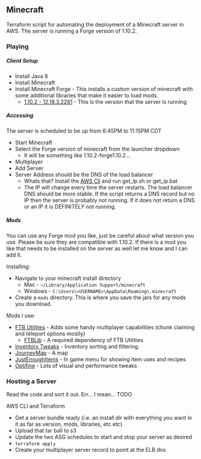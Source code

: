 ## Minecraft

Terraform script for automating the deployment of a Minecraft server in AWS. The server is running a Forge version of 1.10.2.

### Playing

##### Client Setup

* Install Java 8
* Install Minecraft
* Install Minecraft Forge - This installs a custom version of minecraft with some additional libraries that make it easier to load mods.
    * [1.10.2 - 12.18.3.2281](http://files.minecraftforge.net/maven/net/minecraftforge/forge/1.10.2-12.18.3.2281/forge-1.10.2-12.18.3.2281-installer.jar) - This is the version that the server is running

##### Accessing

The server is scheduled to be up from 6:45PM to 11:15PM CDT

* Start Minecraft
* Select the Forge version of minecraft from the launcher dropdown
    * It will be something like 1.10.2-forge1.10.2...
* Multiplayer
* Add Server
* Server Address should be the DNS of the load balancer
    * Whats that? Install the [AWS Cli](https://aws.amazon.com/cli/) and run get_ip.sh or get_ip.bat
    * The IP will change every time the server restarts. The load balancer DNS should be more stable. If the script returns a DNS record but no IP then the server is probably not running. If it does not return a DNS or an IP it is DEFINITELY not running.

##### Mods

You can use any Forge mod you like, just be careful about what version you use. Please be sure they are compatible with 1.10.2. If there is a mod you like that needs to be installed on the server as well let me know and I can add it.

Installing:

* Navigate to your minecraft install directory
    * Mac - `~/Library/Application Support/minecraft`
    * Windows - `C:\Users\<USERNAME>\AppData\Roaming\.minecraft`
* Create a `mods` directory. This is where you save the jars for any mods you download.

Mods I use:

* [FTB Utilities](https://mods.curse.com/mc-mods/minecraft/237102-ftb-utilities) - Adds some handy multiplayer capabilities (chunk claiming and teleport options mostly)
    * [FTBLib](https://mods.curse.com/mc-mods/minecraft/237167-ftblib) - A required dependency of FTB Utilities
* [Inventory Tweaks](https://mods.curse.com/mc-mods/minecraft/223094-inventory-tweaks) - Inventory sorting and filtering.
* [JourneyMap](https://mods.curse.com/mc-mods/minecraft/journeymap-32274) - A map
* [JustEnoughItems](https://mods.curse.com/mc-mods/minecraft/238222-just-enough-items-jei) - In game menu for showing item uses and recipes
* [Optifine](https://optifine.net/downloads) - Lots of visual and performance tweaks

### Hosting a Server

Read the code and sort it out. Err... I mean... TODO

AWS CLI and Terraform

* Get a server bundle ready (i.e. an install dir with everything you want in it as far as version, mods, libraries, etc etc)
* Upload that tar ball to s3
* Update the two ASG schedules to start and stop your server as desired
* `terraform apply`
* Create your multiplayer server record to point at the ELB dns
